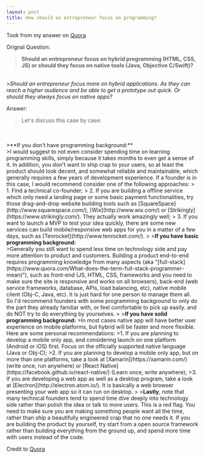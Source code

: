```yaml
---
layout: post
title: How should an entrepreneur focus on programming?
---
```

Took from my answer on [Quora](https://www.quora.com/Should-an-entrepreneur-focus-on-hybrid-programming-HTML-CSS-JS-or-should-they-focus-on-native-tools-Java-Objective-C-Swift)
<!--more-->
Orignal Question:
<br>
><b>Should an entrepreneur focus on hybrid programming (HTML, CSS, JS) or should they focus on native tools (Java, Objective C/Swift)?</b>
<br>
><i>Should an entrepreneur focus more on hybrid applications. As they can reach a higher audience and be able to get a prototype out quick. Or should they always focus on native apps?</i>

Answer:
<br>
>Let's discuss this case by case:
<br>
<br>
>**If you don't have programming background:**
<br>
>I would suggest to not even consider spending time on learning programming skills, simply because it takes months to even get a sense of it. In addition, you don't want to ship crap to your users, so at least the product should look decent, and somewhat reliable and maintainable, which generally requires a few years of development experience. If a founder is in this case, I would recommend consider one of the following approaches:
> 1. Find a technical co-founder;
> 2. If you are building a offline service which only need a landing page or some basic payment functionalities, try those drag-and-drop website building tools such as [SquareSpace](http://www.squarespace.com/), [Wix](http://www.wix.com/) or [Strikingly](https://www.strikingly.com/). They actually work amazingly well;
> 3. If you want to launch a MVP to test your idea quickly, there are some new services can build mobile/responsive web apps for you in a matter of a few days, such as [Tenrocket](http://www.tenrocket.com/).
>
><b>If you have basic programming background:</b>
<br>
>Generally you still want to spend less time on technology side and pay more attention to product and customers. Building a product end-to-end requires programming knowledge from many aspects (aka "[full-stack](https://www.quora.com/What-does-the-term-full-stack-programmer-mean)"), such as front-end (JS, HTML, CSS, frameworks and you need to make sure the site is responsive and works on all browsers), back-end (web service frameworks, database, APIs, load balancing, etc), native mobile client (Obj-C, Java, etc). It is just hard for one person to manage them all. So I'd recommend founders with some programming background to only do the part they already familiar with, or feel comfortable to pick up easily. and do NOT try to do everything by yourselves.
>
><b>If you have solid programming background:</b>
>In most cases native app will have better user experience on mobile platforms, but hybrid will be faster and more flexible. Here are some personal recommendations:
>1. If you are planning to develop a mobile only app, and considering launch on one platform (Android or iOS) first. Focus on the officially supported native language (Java or Obj-C);
>2. If you are planning to develop a mobile only app, but on more than one platforms, take a look at [Xamarin](https://xamarin.com/) (write once, run anywhere) or [React Native](https://facebook.github.io/react-native/) (Learn once, write anywhere);
>3. If you are developing a web app as well as a desktop program, take a look at [Electron](http://electron.atom.io/). It is basically a web browser presenting your web app so it can run on desktop.
>
><b>Lastly</b>, note that many technical founders tend to spend time dive deeply into technology side rather than polish the idea or talk to more users. This is a red flag. You need to make sure you are making something people want all the time, rather than ship a beautifully engineered crap that no one needs it. If you are building the product by yourself, try start from a open source framework rather than building everything from the ground up, and spend more time with users instead of the code.

Credit to [Quora](https://www.quora.com/)

